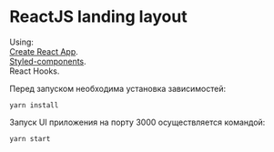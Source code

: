 # ReactJS landing layout

Using:  
[Create React App](https://github.com/facebook/create-react-app).   
[Styled-components](https://github.com/styled-components/styled-components).  
React Hooks.   



Перед запуском необходима установка зависимостей:
```
yarn install
```

Запуск UI приложения на порту 3000 осуществляется командой:
```
yarn start
```
